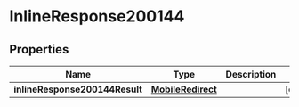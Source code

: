 # InlineResponse200144

## Properties
Name | Type | Description | Notes
------------ | ------------- | ------------- | -------------
**inlineResponse200144Result** | [**MobileRedirect**](MobileRedirect.md) |  |  [optional]
